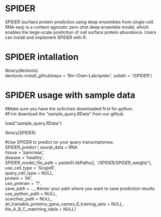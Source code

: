 # SPIDER
SPIDER (surface protein prediction using deep ensembles from single-cell RNA-seq) is a context-agnostic zero-shot deep ensemble model, which enables the large-scale prediction of cell surface protein abundance. Users can install and implement SPIDER with R.

# SPIDER intallation
library(devtools) <br />
devtools::install_github(repo = 'Bin-Chen-Lab/spider', subdir = '/SPIDER') <br />

# SPIDER usage with sample data
#Make sure you have the scArches downloaded first for python. <br />
#First download the "sample_query.RData" from our github.

load("sample_query.RData") <br />

library(SPIDER) <br />

#Use SPIDER to predict on your query transcriptomes: <br />
SPIDER_predict (           seurat_data = RNA  <br />
                           tissue = 'pancreas',  <br />
                           disease = 'healthy', <br />
                           SPIDER_model_file_path = paste0(.libPaths(), '/SPIDER/SPIDER_weight/'),<br />
                           use_cell_type = 'SingleR', <br />
                           query_cell_type = NULL,<br />
                           protein = 'All', <br />
                           use_pretrain = 'T',<br />
                           save_path = ..., #enter your path where you want to save prediction results <br />
                           use_python_path = NULL,<br />
                           scarches_path = NULL,<br />
                           all_trainable_proteins_gene_names_6_training_sets = NULL,<br />
                           file_A_B_C_matching_table = NULL)<br />
